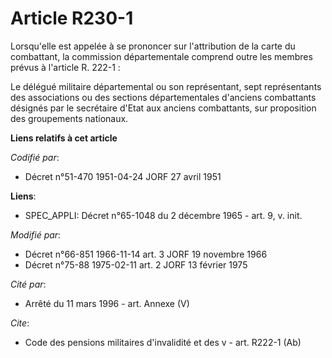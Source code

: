 # Article R230-1

Lorsqu'elle est appelée à se prononcer sur l'attribution de la carte du combattant, la commission départementale comprend
outre les membres prévus à l'article R. 222-1 :

Le délégué militaire départemental ou son représentant, sept représentants des associations ou des sections départementales
d'anciens combattants désignés par le secrétaire d'Etat aux anciens combattants, sur proposition des groupements nationaux.

**Liens relatifs à cet article**

_Codifié par_:

  - Décret n°51-470 1951-04-24 JORF 27 avril 1951

**Liens**:

  - SPEC_APPLI: Décret n°65-1048 du 2 décembre 1965 - art. 9, v. init.

_Modifié par_:

  - Décret n°66-851 1966-11-14 art. 3 JORF 19 novembre 1966
  - Décret n°75-88 1975-02-11 art. 2 JORF 13 février 1975

_Cité par_:

  - Arrêté du 11 mars 1996 - art. Annexe (V)

_Cite_:

  - Code des pensions militaires d'invalidité et des v - art. R222-1 (Ab)
